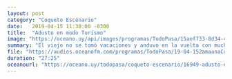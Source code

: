 ```yaml
---
layout: post
category: "Coqueto Escenario"
date:   2019-04-15 11:30:00 -0300
title:  "Adusto en modo Turismo"
image: "https://oceano.uy/api/images/programas/TodoPasa/15aef733-8d34-4caf-92d2-af4093e0a72e.jpg"
summary: "El viejo no se tomó vacaciones y anduvo en la vuelta con mucha data. Desde la vuelta de GOT, el técnico de una tenista española con un método un tanto particular, el resumen de la fecha y el campeonato de Paysandú en OFI."
file: "https://audios.oceanofm.com/programas/TodoPasa/19-04-152amaanaCoquetoescenario.mp3"
duration: "27:25"
oceanourl: "https://oceano.uy/todopasa/coqueto-escenario/16949-adusto-en-modo-turismo"
---
```

  
